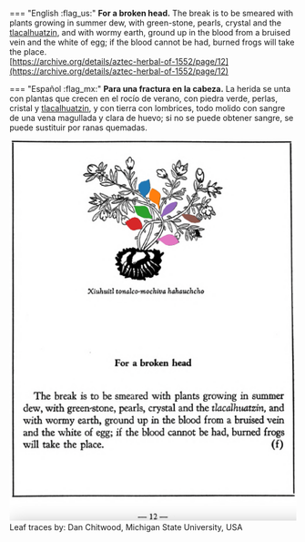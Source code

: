 
=== "English :flag_us:"
    **For a broken head.** The break is to be smeared with plants growing in summer dew, with green-stone, pearls, crystal and the [tlacalhuatzin](tlacal-huatzin.md), and with wormy earth, ground up in the blood from a bruised vein and the white of egg; if the blood cannot be had, burned frogs will take the place.  
    [https://archive.org/details/aztec-herbal-of-1552/page/12](https://archive.org/details/aztec-herbal-of-1552/page/12)  


=== "Español :flag_mx:"
    **Para una fractura en la cabeza.**  La herida se unta con plantas que crecen en el rocío de verano, con piedra verde, perlas, cristal y [tlacalhuatzin](tlacal-huatzin.md), y con tierra con lombrices, todo molido con sangre de una vena magullada y clara de huevo; si no se puede obtener sangre, se puede sustituir por ranas quemadas.  


![D_p012.png](assets/D_p012.png)  
Leaf traces by: Dan Chitwood, Michigan State University, USA  
